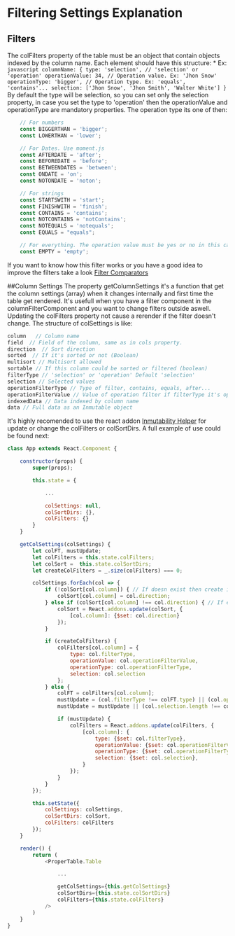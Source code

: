 # Filtering Settings Explanation

## Filters
The colFilters property of the table must be an object that contain objects indexed by the column name. Each element should have this structure:
	* Ex:
	```javascript
		columnName: {
			type: 'selection', // 'selection' or 'operation'
			operationValue: 34, // Operation value. Ex: 'Jhon Snow'
			operationType: 'bigger', // Operation type. Ex: 'equals', 'contains'...
			selection: ['Jhon Snow', 'Jhon Smith', 'Walter White']
		}
	```
By default the type will be selection, so you can set only the selection property, in case you set the type to 'operation' then the operationValue and operationType are mandatory properties. The operation type its one of then:
```javascript
	// For numbers
	const BIGGERTHAN = 'bigger';
	const LOWERTHAN = 'lower';

	// For Dates. Use moment.js
	const AFTERDATE = 'after';
	const BEFOREDATE = 'before';
	const BETWEENDATES = 'between';
	const ONDATE = 'on';
	const NOTONDATE = 'noton';

	// For strings
	const STARTSWITH = 'start';
	const FINISHWITH = 'finish';
	const CONTAINS = 'contains';
	const NOTCONTAINS = 'notContains';
	const NOTEQUALS = 'notequals';
	const EQUALS = "equals";

	// For everything. The operation value must be yes or no in this case
	const EMPTY = 'empty';
```
If you want to know how this filter works or you have a good idea to improve the filters take a look [Filter Comparators](https://github.com/CBIConsulting/ProperTable/tree/dev/src/filterComparators/comparators.js)

##Column Settings
The property getColumnSettings it's a function that get the column settings (array) when it changes internally and first time the table get rendered. It's usefull when you have a filter component in the columnFilterComponent and you want to change filters outside aswell. Updating the colFilters property not cause a rerender if the filter doesn't change. The structure of colSettings is like:
```javascript
column   // Column name
field  // Field of the column, same as in cols property.
direction  // Sort direction
sorted  // If it's sorted or not (Boolean)
multisort // Multisort allowed
sortable // If this column could be sorted or filtered (boolean)
filterType // 'selection' or 'operation' Default 'selection'
selection // Selected values
operationFilterType // Type of filter, contains, equals, after...
operationFilterValue // Value of operation filter if filterType it's operation
indexedData // Data indexed by column name
data // Full data as an Inmutable object
```
It's highly recomended to use the react addon [Inmutability Helper](https://facebook.github.io/react/docs/update.html) for update or change the colFilters or colSortDirs. A full example of use could be found next:

```javascript
class App extends React.Component {

	constructor(props) {
		super(props);

		this.state = {

			...

			colSettings: null,
			colSortDirs: {},
			colFilters: {}
		}
	}

	getColSettings(colSettings) {
		let colFT, mustUpdate;
		let colFilters = this.state.colFilters;
		let colSort =  this.state.colSortDirs;
		let createColFilters = _.size(colFilters) === 0;

		colSettings.forEach(col => {
			if (!colSort[col.column]) { // If doesn exist then create it
				colSort[col.column] = col.direction;
			} else if (colSort[col.column] !== col.direction) { // If exist and sort direction has changed then update it.
				colSort = React.addons.update(colSort, {
					[col.column]: {$set: col.direction}
				});
			}

			if (createColFilters) {
				colFilters[col.column] = {
					type: col.filterType,
					operationValue: col.operationFilterValue,
					operationType: col.operationFilterType,
					selection: col.selection
				};
			} else {
				colFT = colFilters[col.column];
				mustUpdate = (col.filterType !== colFT.type) || (col.operationFilterValue !== colFT.operationValue) || (col.operationFilterType !== colFT.operationType);
				mustUpdate = mustUpdate || (col.selection.length !== colFT.selection.length);

				if (mustUpdate) {
					colFilters = React.addons.update(colFilters, {
						[col.column]: {
							type: {$set: col.filterType},
							operationValue: {$set: col.operationFilterValue},
							operationType: {$set: col.operationFilterType},
							selection: {$set: col.selection},
						}
					});
				}
			}
		});

		this.setState({
			colSettings: colSettings,
			colSortDirs: colSort,
			colFilters: colFilters
		});
	}

	render() {
		return (
			<ProperTable.Table

				...

				getColSettings={this.getColSettings}
				colSortDirs={this.state.colSortDirs}
				colFilters={this.state.colFilters}
			/>
		)
	}
}

```